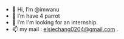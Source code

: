 - 👋 Hi, I’m @imwanu
- 👀 I’m have 4 parrot 
- 🌱 I’m I'm looking for an internship.
- 📫 my mail : elsiechang0204@gmail.com
.

<!---
imwanu/imwanu is a ✨ special ✨ repository because its `README.md` (this file) appears on your GitHub profile.
You can click the Preview link to take a look at your changes.
--->
